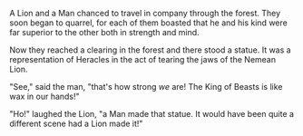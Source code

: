 A Lion and a Man chanced to travel in company through the forest.
They soon began to quarrel, for each of them boasted that he and
his kind were far superior to the other both in strength and
mind.

Now they reached a clearing in the forest and there stood a
statue. It was a representation of Heracles in the act of tearing
the jaws of the Nemean Lion.

"See," said the man, "that's how strong _we_ are! The King of
Beasts is like wax in our hands!"

"Ho!" laughed the Lion, "a Man made that statue. It would have
been quite a different scene had a Lion made it!"
